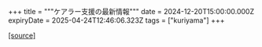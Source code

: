 +++
title = """ケアラー支援の最新情報"""
date = 2024-12-20T15:00:00.000Z
expiryDate = 2025-04-24T12:46:06.323Z
tags = ["kuriyama"]
+++


[[source]](https://www.town.kuriyama.hokkaido.jp/site/keara-sien/15220.html)
